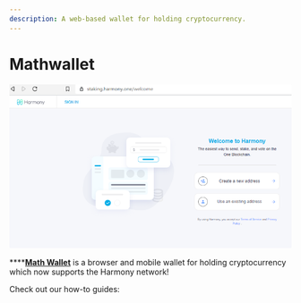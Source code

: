 ```yaml
---
description: A web-based wallet for holding cryptocurrency.
---
```


# Mathwallet

![](../../.gitbook/assets/image%20%2829%29.png)

\*\*\*\*[**Math Wallet**](https://mathwallet.org/en/) is a browser and mobile wallet for holding cryptocurrency which now supports the Harmony network!

Check out our how-to guides:

